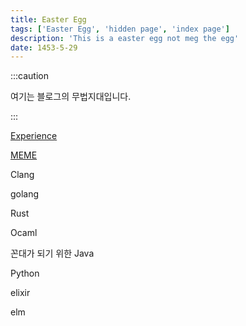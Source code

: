 ```yaml
---
title: Easter Egg
tags: ['Easter Egg', 'hidden page', 'index page']
description: 'This is a easter egg not meg the egg'
date: 1453-5-29
---
```


:::caution

여기는 블로그의 무법지대입니다.

:::

[Experience](experience)

[MEME](meme)

Clang

golang

Rust

Ocaml

꼰대가 되기 위한 Java

Python

elixir

elm
